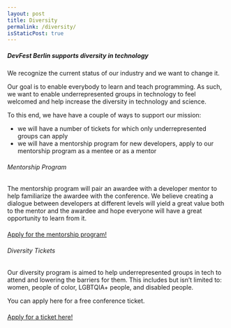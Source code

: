 ```yaml
---
layout: post
title: Diversity
permalink: /diversity/
isStaticPost: true
---
```


##### DevFest Berlin supports diversity in technology

We recognize the current status of our industry and we want to change it.

Our goal is to enable everybody to learn and teach programming. As such, we
want to enable underrepresented groups in technology to feel welcomed and help
increase the diversity in technology and science.

To this end, we have have a couple of ways to support our mission:

- we will have a number of tickets for which only underrepresented groups can apply
- we will have a mentorship program for new developers, apply to our mentorship program as a mentee or as a mentor

###### Mentorship Program

The mentorship program will pair an awardee with a developer mentor to help
familiarize the awardee with the conference. We believe creating a dialogue
between developers at different levels will yield a great value both to the
mentor and the awardee and hope everyone will have a great opportunity to learn
from it.

<img class="img-responsive feature-image" src="{{ site.baseurl }}/img/posts/cod.jpg" style="display:none">
<div class="text-center" style="margin-top: 20px">
  <p>
    <a class="btn btn-primary waves-effect waves-button waves-light waves-float"
      href="https://docs.google.com/forms/d/e/1FAIpQLSfAPUf1lxG8b6fb1hc_MqLxGoM2HiTZ0UOXAShg5_PhonQ6mQ/viewform?c=0&w=1">
      Apply for the mentorship program!
    </a>
  </p>
</div>

###### Diversity Tickets

Our diversity program is aimed to help underrepresented groups in tech to
attend and lowering the barriers for them. This includes but isn’t limited to:
women, people of color, LGBTQIA+ people, and disabled people.

You can apply here for a free conference ticket.

<div class="text-center" style="margin-top: 20px">
  <p>
    <a class="btn btn-primary waves-effect waves-button waves-light waves-float"
      href="https://diversitytickets.org/events/47/applications/new?">
      Apply for a ticket here!
    </a>
  </p>
</div>

